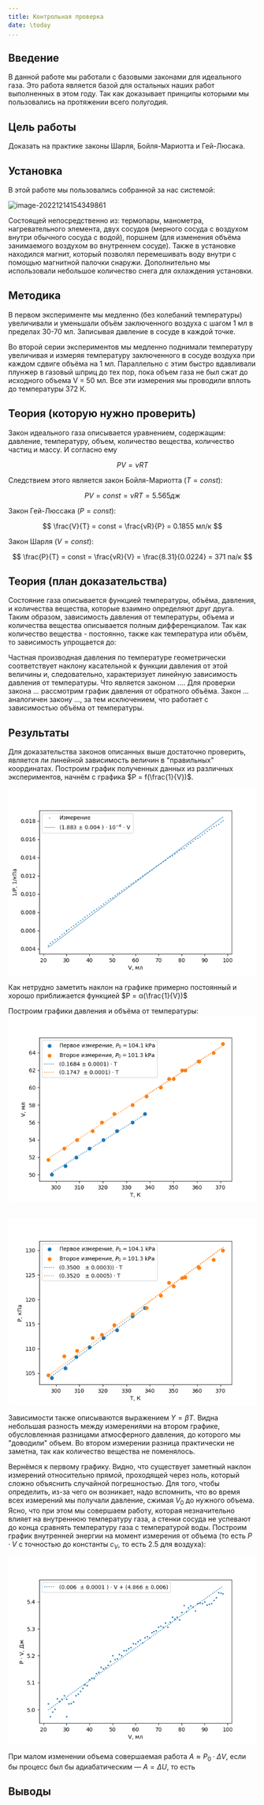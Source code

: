 ```yaml
---
title: Контрольная проверка
date: \today
...
```


## Введение

В данной работе мы работали с базовыми законами для идеального газа. Это работа является базой для остальных наших работ выполненных в этом году. Так как доказывает принципы которыми мы пользовались на протяжении всего полугодия.



## Цель работы

Доказать на практике законы Шарля, Бойля-Мариотта и Гей-Люсака.

## Установка 

В этой работе мы пользовались собранной за нас системой:

![image-20221214154349861](../../../../AppData/Roaming/Typora/typora-user-images/image-20221214154349861.png)

Состоящей непосредственно из: термопары, манометра, нагревательного элемента, двух сосудов (мерного сосуда с воздухом внутри обычного сосуда с водой), поршнем (для изменения объёма занимаемого воздухом во внутреннем сосуде). Также в установке находился магнит, который позволял перемешивать воду внутри с помощью магнитной палочки снаружи. Дополнительно мы использовали небольшое количество снега для охлаждения установки.

## Методика

В первом эксперименте мы медленно (без колебаний температуры) увеличивали и уменьшали объём заключенного воздуха с шагом 1 мл в пределах 30-70 мл. Записывая давление в сосуде в каждой точке.

Во второй серии экспериментов мы медленно поднимали температуру увеличивая и измеряя температуру заключенного в сосуде воздуха при каждом сдвиге объёма на 1 мл. Параллельно с этим быстро вдавливали плунжер в газовый шприц до тех пор, пока объем газа не был сжат до исходного объема V = 50 мл. Все эти измерения мы проводили вплоть до температуры 372 К.

## Теория (которую нужно проверить)

Закон идеального газа описывается уравнением, содержащим: давление, температуру, объем, количество вещества, количество частиц и массу. И согласно ему

$$
PV = νRT
$$

Следствием этого является закон Бойля-Мариотта ($T = const$):

$$
PV = const = νRT = 5.565 дж
$$

Закон Гей-Люссака ($P = const$):

$$
\frac{V}{T} = const = \frac{νR}{P} = 0.1855 мл/к
$$

Закон Шарля ($V = const$):

$$
\frac{P}{T} = const = \frac{νR}{V} = \frac{8.31}{0.0224} = 371 па/к
$$

## Теория (план доказательства)
Состояние газа описывается функцией температуры, объёма, давления, и количества вещества, которые взаимно определяют друг друга. Таким образом, зависимость давления от температуры, объема и количества вещества описывается полным дифференциалом. Так как количество вещества - постоянно, также как температура или объём, то зависимость упрощается до:



Частная производная давления по температуре геометрически соответствует наклону касательной к функции давления от этой величины и, следовательно, характеризует линейную зависимость давления от температуры. Что является законом ....
Для проверки закона ... рассмотрим график давления от обратного объёма.
Закон ... аналогичен закону ..., за тем исключением, что работает с зависимостью объёма от температуры.

## Результаты
Для доказательства законов описанных выше достаточно проверить, является ли линейной зависимость величин в "правильных" координатах.
Построим график полученных данных из различных экспериментов, начнём с графика $P = f(\frac{1}{V})$.

![linePV](linePV.png)

Как нетрудно заметить наклон на графике примерно постоянный и хорошо приближается функцией $P = α(\frac{1}{V})$

Построим графики давления и объёма от температуры:
	![lineGL](lineGL.png)

​	![Sh](Sh.png)

Зависимости также описываются выражением $Y = βT$. Видна небольшая разность между измерениями на втором графике, обусловленная разницами атмосферного давления, до которого мы "доводили" объем. Во втором измерении разница практически не заметна, так как количество вещества не поменялось.

Вернёмся к первому графику. Видно, что существует заметный наклон измерений относительно прямой, проходящей через ноль, который сложно объяснить случайной погрешностью. Для того, чтобы определить, из-за чего он возникает, надо вспомнить, что во время всех измерений мы получали давление, сжимая $V_0$ до нужного объема. Ясно, что при этом мы совершаем работу, которая незначительно влияет на внутреннюю температуру газа, а стенки сосуда не успевают до конца сравнять температуру газа с температурой воды. Построим график внутренней энергии на момент измерения от объема (то есть $P·V$ с точностью до константы $c_V$, то есть 2.5 для воздуха):

![linePVfromV](linePVfromV.png)

При малом изменении объема совершаемая работа $A ≈ P_0 ·ΔV$, если бы процесс был бы адиабатическим — $A = ΔU$, то есть 

## Выводы

